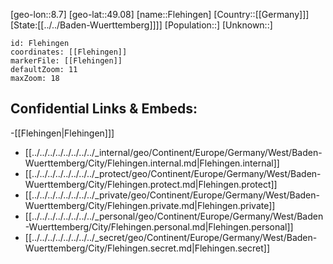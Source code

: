 ﻿---
location: [49.08,8.7]
mapzoom: [7,12] 
mapmarker: city 
type: City
tags:
- geo/City


SpocWebEntityId: 30184
isDeleted: false
confidential: public

---
[geo-lon::8.7]
[geo-lat::49.08]
[name::Flehingen]
[Country::[[Germany]]]
[State:[[../../Baden-Wuerttemberg]]]]
[Population::]
[Unknown::]


```leaflet
id: Flehingen
coordinates: [[Flehingen]]
markerFile: [[Flehingen]]
defaultZoom: 11 
maxZoom: 18
```


## Confidential Links & Embeds: 
-[[Flehingen|Flehingen]]] 
- [[../../../../../../../../_internal/geo/Continent/Europe/Germany/West/Baden-Wuerttemberg/City/Flehingen.internal.md|Flehingen.internal]] 
- [[../../../../../../../../_protect/geo/Continent/Europe/Germany/West/Baden-Wuerttemberg/City/Flehingen.protect.md|Flehingen.protect]] 
- [[../../../../../../../../_private/geo/Continent/Europe/Germany/West/Baden-Wuerttemberg/City/Flehingen.private.md|Flehingen.private]] 
- [[../../../../../../../../_personal/geo/Continent/Europe/Germany/West/Baden-Wuerttemberg/City/Flehingen.personal.md|Flehingen.personal]] 
- [[../../../../../../../../_secret/geo/Continent/Europe/Germany/West/Baden-Wuerttemberg/City/Flehingen.secret.md|Flehingen.secret]] 
